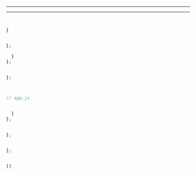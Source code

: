 
________________________________________________________________________________



________________________________________________________________________________






```js
```




```js

}

```








```js
```




```js
};
```



```js
  }
};
```



```js
```




```js
};




```






```js
// app.js


  }
};


};


};



```


```sh
[]
```





